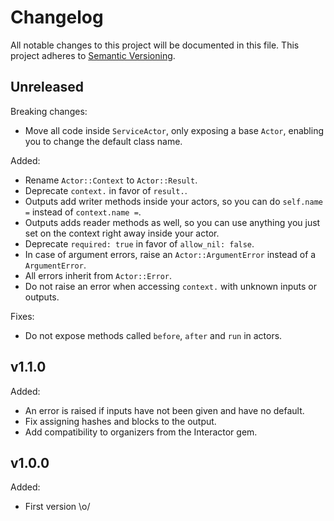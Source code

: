 # Changelog

All notable changes to this project will be documented in this file. This
project adheres to [Semantic Versioning](https://semver.org/spec/v2.0.0.html).

## Unreleased

Breaking changes:
- Move all code inside `ServiceActor`, only exposing a base `Actor`, enabling
  you to change the default class name.

Added:
- Rename `Actor::Context` to `Actor::Result`.
- Deprecate `context.` in favor of `result.`.
- Outputs add writer methods inside your actors, so you can do `self.name =`
  instead of `context.name =`.
- Outputs adds reader methods as well, so you can use anything you just set on
  the context right away inside your actor.
- Deprecate `required: true` in favor of `allow_nil: false`.
- In case of argument errors, raise an `Actor::ArgumentError` instead of a
  `ArgumentError`.
- All errors inherit from `Actor::Error`.
- Do not raise an error when accessing `context.` with unknown inputs or
  outputs.

Fixes:
- Do not expose methods called `before`, `after` and `run` in actors.

## v1.1.0

Added:
- An error is raised if inputs have not been given and have no default.
- Fix assigning hashes and blocks to the output.
- Add compatibility to organizers from the Interactor gem.

## v1.0.0

Added:
- First version \o/
